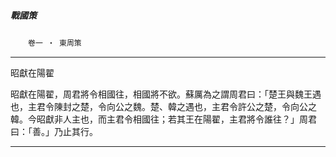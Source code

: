 

##### 戰國策
　　`卷一 ‧ 東周策`

* * *

昭獻在陽翟

昭獻在陽翟，周君將令相國往，相國將不欲。蘇厲為之謂周君曰：「楚王與魏王遇也，主君令陳封之楚，令向公之魏。楚、韓之遇也，主君令許公之楚，令向公之韓。今昭獻非人主也，而主君令相國往；若其王在陽翟，主君將令誰往？」周君曰：「善。」乃止其行。

* * *

